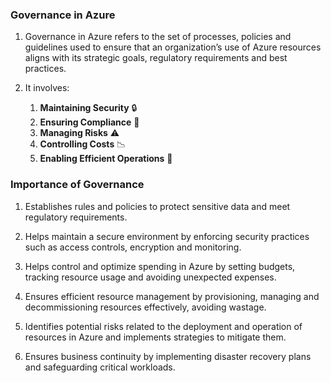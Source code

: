 ### Governance in Azure

1. Governance in Azure refers to the set of processes, policies and guidelines
   used to ensure that an organization’s use of Azure resources aligns with its
   strategic goals, regulatory requirements and best practices.

2. It involves:

   1. **Maintaining Security** 🔒
   2. **Ensuring Compliance** 📜
   3. **Managing Risks** ⚠️
   4. **Controlling Costs** 📉
   5. **Enabling Efficient Operations** 🔧

### Importance of Governance

1. Establishes rules and policies to protect sensitive data and meet regulatory
   requirements.

2. Helps maintain a secure environment by enforcing security practices such as
   access controls, encryption and monitoring.

3. Helps control and optimize spending in Azure by setting budgets, tracking
   resource usage and avoiding unexpected expenses.

4. Ensures efficient resource management by provisioning, managing and
   decommissioning resources effectively, avoiding wastage.

5. Identifies potential risks related to the deployment and operation of
   resources in Azure and implements strategies to mitigate them.

6. Ensures business continuity by implementing disaster recovery plans and
   safeguarding critical workloads.
